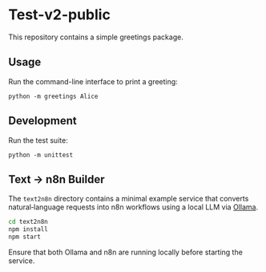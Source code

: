 # Test-v2-public

This repository contains a simple greetings package.

## Usage

Run the command-line interface to print a greeting:

```
python -m greetings Alice
```

## Development

Run the test suite:

```
python -m unittest
```

## Text → n8n Builder

The `text2n8n` directory contains a minimal example service that
converts natural‑language requests into n8n workflows using a local LLM
via [Ollama](https://github.com/ollama/ollama).

```bash
cd text2n8n
npm install
npm start
```

Ensure that both Ollama and n8n are running locally before starting the
service.
